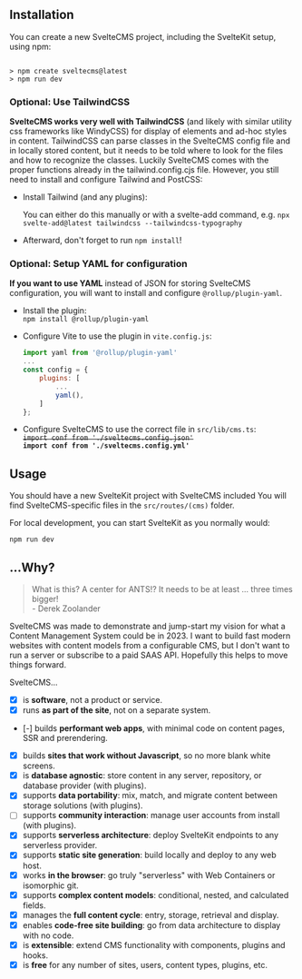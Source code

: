 ## Installation

You can create a new SvelteCMS project, including the SvelteKit setup, using npm:

```

> npm create sveltecms@latest
> npm run dev

```

### Optional: Use TailwindCSS

**SvelteCMS works very well with TailwindCSS** (and likely with similar utility css
frameworks like WindyCSS) for display of elements and ad-hoc styles in content.
TailwindCSS can parse classes in the SvelteCMS config file and in locally stored content,
but it needs to be told where to look for the files and how to recognize the classes.
Luckily SvelteCMS comes with the proper functions already in the tailwind.config.cjs file.
However, you still need to install and configure Tailwind and PostCSS:

* Install Tailwind (and any plugins):

    You can either do this manually or with a svelte-add command, e.g.
    `npx svelte-add@latest tailwindcss --tailwindcss-typography`

* Afterward, don't forget to run `npm install`!


### Optional: Setup YAML for configuration

**If you want to use YAML** instead of JSON for storing SvelteCMS configuration,
you will want to install and configure `@rollup/plugin-yaml`.

* Install the plugin: \
    `npm install @rollup/plugin-yaml`

* Configure Vite to use the plugin in `vite.config.js`:

    ``` js
    import yaml from '@rollup/plugin-yaml'
    ...
    const config = {
        plugins: [
            ...
            yaml(),
        ]
    };
    ```

* Configure SvelteCMS to use the correct file in `src/lib/cms.ts`: \
    ~~`import conf from './sveltecms.config.json'`~~ \
    **`import conf from './sveltecms.config.yml'`**



## Usage

You should have a new SvelteKit project with SvelteCMS included
You will find SvelteCMS-specific files in the `src/routes/(cms)` folder.

For local development, you can start SvelteKit as you normally would:

`npm run dev`


## ...Why?

> What is this? A center for ANTS!? It needs to be at least ... three times bigger! \
  \- Derek Zoolander

SvelteCMS was made to demonstrate and jump-start my vision for what a Content Management
System could be in 2023. I want to build fast modern websites with content models from a
configurable CMS, but I don't want to run a server or subscribe to a paid SAAS API.
Hopefully this helps to move things forward.

SvelteCMS...

* [x] is **software**, not a product or service.
* [x] runs **as part of the site**, not on a separate system.
* [-] builds **performant web apps**, with minimal code on content pages, SSR and prerendering.
* [x] builds **sites that work without Javascript**, so no more blank white screens.
* [x] is **database agnostic**: store content in any server, repository, or database provider (with plugins).
* [x] supports **data portability**: mix, match, and migrate content between storage solutions (with plugins).
* [ ] supports **community interaction**: manage user accounts from install (with plugins).
* [x] supports **serverless architecture**: deploy SvelteKit endpoints to any serverless provider.
* [x] supports **static site generation**: build locally and deploy to any web host.
* [x] works **in the browser**: go truly "serverless" with Web Containers or isomorphic git.
* [x] supports **complex content models**: conditional, nested, and calculated fields.
* [x] manages the **full content cycle**: entry, storage, retrieval and display.
* [x] enables **code-free site building**: go from data architecture to display with no code.
* [x] is **extensible**: extend CMS functionality with components, plugins and hooks.
* [x] is **free** for any number of sites, users, content types, plugins, etc.
